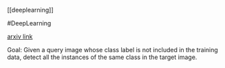 
[[deeplearning]]

#DeepLearning 

[arxiv link](https://arxiv.org/pdf/1911.12529.pdf)

Goal: Given a query image whose class label is not included in the training data, detect all the instances of the same class in the target image. 